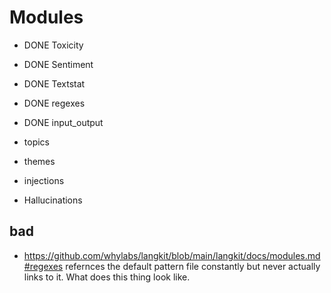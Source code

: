 
# Modules
- DONE Toxicity
- DONE Sentiment
- DONE Textstat
- DONE regexes
- DONE input_output
- topics
- themes

- injections
- Hallucinations



## bad
- https://github.com/whylabs/langkit/blob/main/langkit/docs/modules.md#regexes refernces the default pattern file constantly but never
  actually links to it. What does this thing look like.
